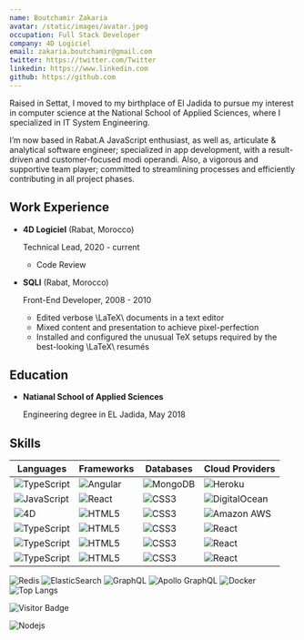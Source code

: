```yaml
---
name: Boutchamir Zakaria
avatar: /static/images/avatar.jpeg
occupation: Full Stack Developer
company: 4D Logiciel
email: zakaria.boutchamir@gmail.com
twitter: https://twitter.com/Twitter
linkedin: https://www.linkedin.com
github: https://github.com
---
```


Raised in Settat, I moved to my birthplace of El Jadida to pursue my interest in computer science at the National School of Applied Sciences, where I specialized in IT System Engineering.

I’m now based in Rabat.A JavaScript enthusiast, as well as, articulate & analytical software engineer; specialized in app development, with a result-driven and customer-focused modi operandi. Also, a vigorous and supportive team player; committed to streamlining processes and efficiently contributing in all project phases.

## Work Experience

- **4D Logiciel** (Rabat, Morocco)

  Technical Lead, 2020 - current

  - Code Review

- **SQLI** (Rabat, Morocco)

  Front-End Developer, 2008 - 2010

  - Edited verbose \LaTeX\ documents in a text editor
  - Mixed content and presentation to achieve pixel-perfection
  - Installed and configured the unusual TeX setups required by the
    best-looking \LaTeX\ resumés

## Education

- **Natianal School of Applied Sciences**

  Engineering degree in EL Jadida, May 2018

## Skills

| Languages                                                                                        | Frameworks                                                                                        | Databases                                                                              | Cloud Providers                                                                                             | 
| ------------------------------------------------------------------------------------------------ | ------------------------------------------------------------------------------------------------- | -------------------------------------------------------------------------------------- | ----------------------------------------------------------------------------------------------------------- | 
| ![TypeScript](https://img.shields.io/badge/-TypeScript-007ACC?style=flat-square&logo=typescript) | ![Angular](https://img.shields.io/badge/-angular-de4132?style=flat-square&logo=Angular)           | ![MongoDB](https://img.shields.io/badge/-MongoDB-black?style=flat-square&logo=mongodb) | ![Heroku](https://img.shields.io/badge/-Heroku-430098?style=flat-square&logo=heroku)                        | 
| ![JavaScript](https://img.shields.io/badge/-JavaScript-black?style=flat-square&logo=javascript)  | ![React](https://img.shields.io/badge/-React-black?style=flat-square&logo=react)                  | ![CSS3](https://img.shields.io/badge/-CSS3-1572B6?style=flat-square&logo=css3)         | ![DigitalOcean](https://img.shields.io/badge/-Digital%20Ocean-darkblue?style=flat-square&logo=digitalocean) | 
| ![4D](https://img.shields.io/badge/-4th%20Dimension-023c7a?style=flat-square&logo=4d)            | ![HTML5](https://img.shields.io/badge/-HTML5-E34F26?style=flat-square&logo=html5&logoColor=white) | ![CSS3](https://img.shields.io/badge/-CSS3-1572B6?style=flat-square&logo=css3)         | ![Amazon AWS](https://img.shields.io/badge/Amazon%20AWS-232F3E?style=flat-square&logo=amazon-aws)           | 
| ![TypeScript](https://img.shields.io/badge/-TypeScript-007ACC?style=flat-square&logo=typescript) | ![HTML5](https://img.shields.io/badge/-HTML5-E34F26?style=flat-square&logo=html5&logoColor=white) | ![CSS3](https://img.shields.io/badge/-CSS3-1572B6?style=flat-square&logo=css3)         | ![React](https://img.shields.io/badge/-React-black?style=flat-square&logo=react)                            | 
| ![TypeScript](https://img.shields.io/badge/-TypeScript-007ACC?style=flat-square&logo=typescript) | ![HTML5](https://img.shields.io/badge/-HTML5-E34F26?style=flat-square&logo=html5&logoColor=white) | ![CSS3](https://img.shields.io/badge/-CSS3-1572B6?style=flat-square&logo=css3)         | ![React](https://img.shields.io/badge/-React-black?style=flat-square&logo=react)                            |
| ![TypeScript](https://img.shields.io/badge/-TypeScript-007ACC?style=flat-square&logo=typescript) | ![HTML5](https://img.shields.io/badge/-HTML5-E34F26?style=flat-square&logo=html5&logoColor=white) | ![CSS3](https://img.shields.io/badge/-CSS3-1572B6?style=flat-square&logo=css3)         | ![React](https://img.shields.io/badge/-React-black?style=flat-square&logo=react)                            |

![Redis](https://img.shields.io/badge/-Redis-black?style=flat-square&logo=Redis)
![ElasticSearch](https://img.shields.io/badge/-ElasticSearch-005571?style=flat-square&logo=elasticsearch)
![GraphQL](https://img.shields.io/badge/-GraphQL-E10098?style=flat-square&logo=graphql)
![Apollo GraphQL](https://img.shields.io/badge/-Apollo%20GraphQL-311C87?style=flat-square&logo=apollo-graphql)
![Docker](https://img.shields.io/badge/-Docker-black?style=flat-square&logo=docker)
![Top Langs](https://github-readme-stats.vercel.app/api/top-langs/?username=boutchaz&hide=TeX&layout=compact)

![Visitor Badge](https://visitor-badge.laobi.icu/badge?page_id=boutchaz)

![Nodejs](https://img.shields.io/badge/-Nodejs-black?style=flat-square&logo=Node.js)
